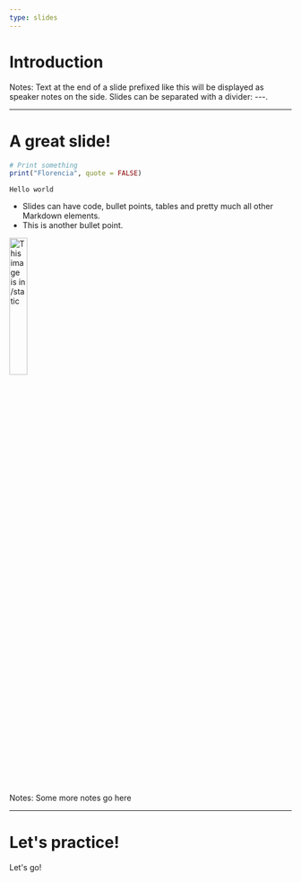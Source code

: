 ```yaml
---
type: slides
---
```


# Introduction

Notes: Text at the end of a slide prefixed like this will be displayed as
speaker notes on the side. Slides can be separated with a divider: ---.

---

# A great slide!

```r
# Print something
print("Florencia", quote = FALSE)
```

```out
Hello world
```

- Slides can have code, bullet points, tables and pretty much all other Markdown
  elements.
- This is another bullet point.

<img src="profile.jpg" alt="This image is in /static" width="25%">

Notes: Some more notes go here

---

# Let's practice!

Let's go!
